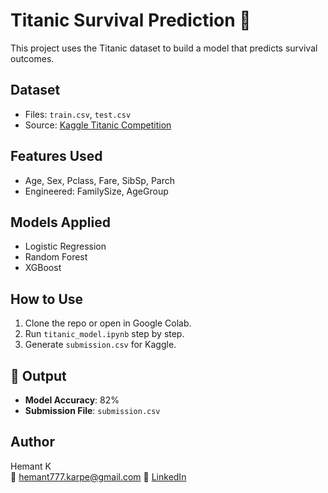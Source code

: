 # Titanic Survival Prediction 🚢

This project uses the Titanic dataset to build a model that predicts survival outcomes.

## Dataset
- Files: `train.csv`, `test.csv`
- Source: [Kaggle Titanic Competition](https://www.kaggle.com/competitions/titanic)

## Features Used
- Age, Sex, Pclass, Fare, SibSp, Parch
- Engineered: FamilySize, AgeGroup

## Models Applied
- Logistic Regression
- Random Forest
- XGBoost

## How to Use
1. Clone the repo or open in Google Colab.
2. Run `titanic_model.ipynb` step by step.
3. Generate `submission.csv` for Kaggle.

## 📎 Output
- **Model Accuracy**: 82%
- **Submission File**: `submission.csv`

## Author
Hemant K  
📧 hemant777.karpe@gmail.com
🔗 [LinkedIn](https://www.linkedin.com/in/hemant-karpe)
